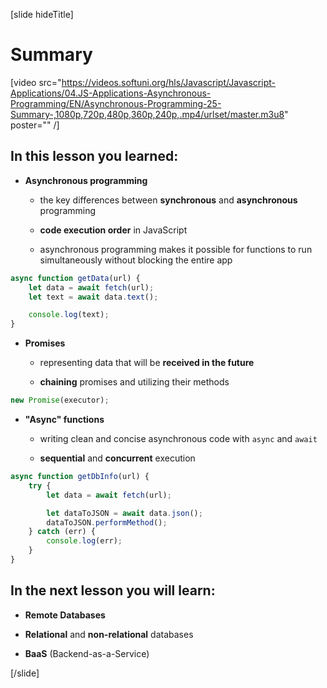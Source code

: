 [slide hideTitle]
# Summary

[video src="https://videos.softuni.org/hls/Javascript/Javascript-Applications/04.JS-Applications-Asynchronous-Programming/EN/Asynchronous-Programming-25-Summary-,1080p,720p,480p,360p,240p,.mp4/urlset/master.m3u8" poster="" /]

## In this lesson you learned:

- **Asynchronous programming**

    * the key differences between **synchronous** and **asynchronous** programming

    * **code execution order** in JavaScript

    * asynchronous programming makes it possible for functions to run simultaneously without blocking the entire app 
    
```js
async function getData(url) {
    let data = await fetch(url);
    let text = await data.text();

    console.log(text);
}
```

- **Promises**

  * representing data that will be **received in the future**

  * **chaining** promises and utilizing their methods

```js
new Promise(executor);
```

- **"Async" functions**

   * writing clean and concise asynchronous code with `async` and `await`

   * **sequential** and **concurrent** execution

```js
async function getDbInfo(url) {
    try {
        let data = await fetch(url);

        let dataToJSON = await data.json();
        dataToJSON.performMethod();
    } catch (err) {
        console.log(err);
    }
}

```

## In the next lesson you will learn:

- **Remote Databases**

- **Relational** and **non-relational** databases

- **BaaS** (Backend-as-a-Service)

[/slide]
